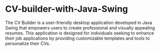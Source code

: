 # CV-builder-with-Java-Swing
The CV Builder is a user-friendly desktop application developed in Java Swing that empowers users to create professional and visually appealing resumes. This application is designed for individuals seeking to enhance their job applications by providing customizable templates and tools to personalize their CVs. 
